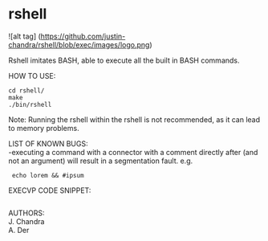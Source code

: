# rshell
![alt tag] (https://github.com/justin-chandra/rshell/blob/exec/images/logo.png)

Rshell imitates BASH, able to execute all the built in BASH commands.

HOW TO USE:  
```
cd rshell/  
make  
./bin/rshell  
```    
Note: Running the rshell within the rshell is not recommended, as it can lead to memory problems.
  
LIST OF KNOWN BUGS:  
	-executing a command with a connector with a comment directly after (and not an argument) will result in a segmentation fault. e.g.
```
 echo lorem && #ipsum
```
  
EXECVP CODE SNIPPET:  
```

```







AUTHORS:  
J. Chandra  
A. Der
